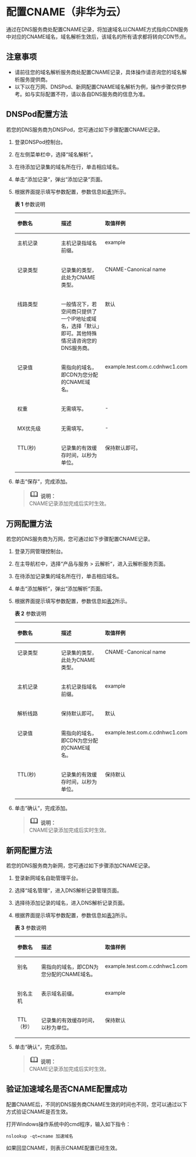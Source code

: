 # 配置CNAME（非华为云）<a name="common00002"></a>

通过在DNS服务商处配置CNAME记录，将加速域名以CNAME方式指向CDN服务中对应的CNAME域名，域名解析生效后，该域名的所有请求都将转向CDN节点。

## 注意事项<a name="section19392323123412"></a>

-   请前往您的域名解析服务商处配置CNAME记录，具体操作请咨询您的域名解析服务提供商。
-   以下以在万网、DNSPod、新网配置CNAME域名解析为例，操作步骤仅供参考。如与实际配置不符，请以各自DNS服务商的信息为准。

## DNSPod配置方法<a name="zh-cn_topic_0117188957_section94001837173913"></a>

若您的DNS服务商为DNSPod，您可通过如下步骤配置CNAME记录。

1.  登录DNSPod控制台。
2.  在左侧菜单栏中，选择“域名解析“。
3.  在待添加记录集的域名所在行，单击相应域名。
4.  单击“添加记录“，弹出“添加记录“页面。
5.  根据界面提示填写参数配置，参数信息如[表1](#zh-cn_topic_0117188957_table4339246163017)所示。

    **表 1**  参数说明

    <a name="zh-cn_topic_0117188957_table4339246163017"></a>
    <table><thead align="left"><tr id="zh-cn_topic_0117188957_row1850614610304"><th class="cellrowborder" valign="top" width="33.33333333333333%" id="mcps1.2.4.1.1"><p id="zh-cn_topic_0117188957_p4506146113017"><a name="zh-cn_topic_0117188957_p4506146113017"></a><a name="zh-cn_topic_0117188957_p4506146113017"></a>参数名</p>
    </th>
    <th class="cellrowborder" valign="top" width="33.33333333333333%" id="mcps1.2.4.1.2"><p id="zh-cn_topic_0117188957_p250684663016"><a name="zh-cn_topic_0117188957_p250684663016"></a><a name="zh-cn_topic_0117188957_p250684663016"></a>描述</p>
    </th>
    <th class="cellrowborder" valign="top" width="33.33333333333333%" id="mcps1.2.4.1.3"><p id="zh-cn_topic_0117188957_p650617464300"><a name="zh-cn_topic_0117188957_p650617464300"></a><a name="zh-cn_topic_0117188957_p650617464300"></a>取值样例</p>
    </th>
    </tr>
    </thead>
    <tbody><tr id="zh-cn_topic_0117188957_row13507124633012"><td class="cellrowborder" valign="top" width="33.33333333333333%" headers="mcps1.2.4.1.1 "><p id="zh-cn_topic_0117188957_p1750704620309"><a name="zh-cn_topic_0117188957_p1750704620309"></a><a name="zh-cn_topic_0117188957_p1750704620309"></a>主机记录</p>
    </td>
    <td class="cellrowborder" valign="top" width="33.33333333333333%" headers="mcps1.2.4.1.2 "><p id="zh-cn_topic_0117188957_p185071046183018"><a name="zh-cn_topic_0117188957_p185071046183018"></a><a name="zh-cn_topic_0117188957_p185071046183018"></a>主机记录指域名前缀。</p>
    </td>
    <td class="cellrowborder" valign="top" width="33.33333333333333%" headers="mcps1.2.4.1.3 "><p id="zh-cn_topic_0117188957_p1950744620308"><a name="zh-cn_topic_0117188957_p1950744620308"></a><a name="zh-cn_topic_0117188957_p1950744620308"></a><span id="ph967234274416"><a name="ph967234274416"></a><a name="ph967234274416"></a>example</span></p>
    </td>
    </tr>
    <tr id="zh-cn_topic_0117188957_row15507194610301"><td class="cellrowborder" valign="top" width="33.33333333333333%" headers="mcps1.2.4.1.1 "><p id="zh-cn_topic_0117188957_p2050764610303"><a name="zh-cn_topic_0117188957_p2050764610303"></a><a name="zh-cn_topic_0117188957_p2050764610303"></a>记录类型</p>
    </td>
    <td class="cellrowborder" valign="top" width="33.33333333333333%" headers="mcps1.2.4.1.2 "><p id="zh-cn_topic_0117188957_p8507346113013"><a name="zh-cn_topic_0117188957_p8507346113013"></a><a name="zh-cn_topic_0117188957_p8507346113013"></a>记录集的类型，此处为CNAME类型。</p>
    </td>
    <td class="cellrowborder" valign="top" width="33.33333333333333%" headers="mcps1.2.4.1.3 "><p id="zh-cn_topic_0117188957_p1507164611304"><a name="zh-cn_topic_0117188957_p1507164611304"></a><a name="zh-cn_topic_0117188957_p1507164611304"></a>CNAME-Canonical name</p>
    </td>
    </tr>
    <tr id="zh-cn_topic_0117188957_row16507124618308"><td class="cellrowborder" valign="top" width="33.33333333333333%" headers="mcps1.2.4.1.1 "><p id="zh-cn_topic_0117188957_p10507546113020"><a name="zh-cn_topic_0117188957_p10507546113020"></a><a name="zh-cn_topic_0117188957_p10507546113020"></a>线路类型</p>
    </td>
    <td class="cellrowborder" valign="top" width="33.33333333333333%" headers="mcps1.2.4.1.2 "><p id="zh-cn_topic_0117188957_p4507174611306"><a name="zh-cn_topic_0117188957_p4507174611306"></a><a name="zh-cn_topic_0117188957_p4507174611306"></a>一般情况下，若空间商只提供了一个IP地址或域名，选择「默认」即可。其他特殊情况请咨询您的DNS服务商。</p>
    </td>
    <td class="cellrowborder" valign="top" width="33.33333333333333%" headers="mcps1.2.4.1.3 "><p id="zh-cn_topic_0117188957_p1850784643012"><a name="zh-cn_topic_0117188957_p1850784643012"></a><a name="zh-cn_topic_0117188957_p1850784643012"></a>默认</p>
    </td>
    </tr>
    <tr id="zh-cn_topic_0117188957_row15078461308"><td class="cellrowborder" valign="top" width="33.33333333333333%" headers="mcps1.2.4.1.1 "><p id="zh-cn_topic_0117188957_p3507194610305"><a name="zh-cn_topic_0117188957_p3507194610305"></a><a name="zh-cn_topic_0117188957_p3507194610305"></a>记录值</p>
    </td>
    <td class="cellrowborder" valign="top" width="33.33333333333333%" headers="mcps1.2.4.1.2 "><p id="zh-cn_topic_0117188957_p175071646133010"><a name="zh-cn_topic_0117188957_p175071646133010"></a><a name="zh-cn_topic_0117188957_p175071646133010"></a>需指向的域名，即CDN为您分配的CNAME域名。</p>
    </td>
    <td class="cellrowborder" valign="top" width="33.33333333333333%" headers="mcps1.2.4.1.3 "><p id="zh-cn_topic_0117188957_p145078463308"><a name="zh-cn_topic_0117188957_p145078463308"></a><a name="zh-cn_topic_0117188957_p145078463308"></a><span id="ph336653614444"><a name="ph336653614444"></a><a name="ph336653614444"></a>example</span>.test.com.c.cdnhwc1.com</p>
    </td>
    </tr>
    <tr id="zh-cn_topic_0117188957_row10507946103013"><td class="cellrowborder" valign="top" width="33.33333333333333%" headers="mcps1.2.4.1.1 "><p id="zh-cn_topic_0117188957_p115071346143010"><a name="zh-cn_topic_0117188957_p115071346143010"></a><a name="zh-cn_topic_0117188957_p115071346143010"></a>权重</p>
    </td>
    <td class="cellrowborder" valign="top" width="33.33333333333333%" headers="mcps1.2.4.1.2 "><p id="zh-cn_topic_0117188957_p150734683017"><a name="zh-cn_topic_0117188957_p150734683017"></a><a name="zh-cn_topic_0117188957_p150734683017"></a>无需填写。</p>
    </td>
    <td class="cellrowborder" valign="top" width="33.33333333333333%" headers="mcps1.2.4.1.3 "><p id="zh-cn_topic_0117188957_p450714616301"><a name="zh-cn_topic_0117188957_p450714616301"></a><a name="zh-cn_topic_0117188957_p450714616301"></a>-</p>
    </td>
    </tr>
    <tr id="zh-cn_topic_0117188957_row7507154603015"><td class="cellrowborder" valign="top" width="33.33333333333333%" headers="mcps1.2.4.1.1 "><p id="zh-cn_topic_0117188957_p45081446103014"><a name="zh-cn_topic_0117188957_p45081446103014"></a><a name="zh-cn_topic_0117188957_p45081446103014"></a>MX优先级</p>
    </td>
    <td class="cellrowborder" valign="top" width="33.33333333333333%" headers="mcps1.2.4.1.2 "><p id="zh-cn_topic_0117188957_p75081346163013"><a name="zh-cn_topic_0117188957_p75081346163013"></a><a name="zh-cn_topic_0117188957_p75081346163013"></a>无需填写。</p>
    </td>
    <td class="cellrowborder" valign="top" width="33.33333333333333%" headers="mcps1.2.4.1.3 "><p id="zh-cn_topic_0117188957_p1650819461301"><a name="zh-cn_topic_0117188957_p1650819461301"></a><a name="zh-cn_topic_0117188957_p1650819461301"></a>-</p>
    </td>
    </tr>
    <tr id="zh-cn_topic_0117188957_row0508204673011"><td class="cellrowborder" valign="top" width="33.33333333333333%" headers="mcps1.2.4.1.1 "><p id="zh-cn_topic_0117188957_p125081946123017"><a name="zh-cn_topic_0117188957_p125081946123017"></a><a name="zh-cn_topic_0117188957_p125081946123017"></a>TTL(秒)</p>
    </td>
    <td class="cellrowborder" valign="top" width="33.33333333333333%" headers="mcps1.2.4.1.2 "><p id="zh-cn_topic_0117188957_p17508164613303"><a name="zh-cn_topic_0117188957_p17508164613303"></a><a name="zh-cn_topic_0117188957_p17508164613303"></a>记录集的有效缓存时间，以秒为单位。</p>
    </td>
    <td class="cellrowborder" valign="top" width="33.33333333333333%" headers="mcps1.2.4.1.3 "><p id="zh-cn_topic_0117188957_p12508114612306"><a name="zh-cn_topic_0117188957_p12508114612306"></a><a name="zh-cn_topic_0117188957_p12508114612306"></a>保持默认即可。</p>
    </td>
    </tr>
    </tbody>
    </table>

6.  单击“保存“，完成添加。

    >![](public_sys-resources/icon-note.gif) **说明：**   
    >CNAME记录添加完成后实时生效。  


## 万网配置方法<a name="zh-cn_topic_0117188957_section7421940184219"></a>

若您的DNS服务商为万网，您可通过如下步骤配置CNAME记录。

1.  登录万网管理控制台。
2.  在主导航栏中，选择“产品与服务 \> 云解析“，进入云解析服务页面。
3.  在待添加记录集的域名所在行，单击相应域名。
4.  单击“添加解析“，弹出“添加解析“页面。
5.  根据界面提示填写参数配置，参数信息如[表2](#zh-cn_topic_0117188957_table3565182004512)所示。

    **表 2**  参数说明

    <a name="zh-cn_topic_0117188957_table3565182004512"></a>
    <table><thead align="left"><tr id="zh-cn_topic_0117188957_row11730162017456"><th class="cellrowborder" valign="top" width="33.33333333333333%" id="mcps1.2.4.1.1"><p id="p1829714120342"><a name="p1829714120342"></a><a name="p1829714120342"></a>参数名</p>
    </th>
    <th class="cellrowborder" valign="top" width="33.33333333333333%" id="mcps1.2.4.1.2"><p id="p182975419343"><a name="p182975419343"></a><a name="p182975419343"></a>描述</p>
    </th>
    <th class="cellrowborder" valign="top" width="33.33333333333333%" id="mcps1.2.4.1.3"><p id="zh-cn_topic_0117188957_p5730320164517"><a name="zh-cn_topic_0117188957_p5730320164517"></a><a name="zh-cn_topic_0117188957_p5730320164517"></a>取值样例</p>
    </th>
    </tr>
    </thead>
    <tbody><tr id="zh-cn_topic_0117188957_row473032034512"><td class="cellrowborder" valign="top" width="33.33333333333333%" headers="mcps1.2.4.1.1 "><p id="zh-cn_topic_0117188957_p87311720134511"><a name="zh-cn_topic_0117188957_p87311720134511"></a><a name="zh-cn_topic_0117188957_p87311720134511"></a>记录类型</p>
    </td>
    <td class="cellrowborder" valign="top" width="33.33333333333333%" headers="mcps1.2.4.1.2 "><p id="zh-cn_topic_0117188957_p473172010459"><a name="zh-cn_topic_0117188957_p473172010459"></a><a name="zh-cn_topic_0117188957_p473172010459"></a>记录集的类型，此处为CNAME类型。</p>
    </td>
    <td class="cellrowborder" valign="top" width="33.33333333333333%" headers="mcps1.2.4.1.3 "><p id="zh-cn_topic_0117188957_p187311420184518"><a name="zh-cn_topic_0117188957_p187311420184518"></a><a name="zh-cn_topic_0117188957_p187311420184518"></a>CNAME-Canonical name</p>
    </td>
    </tr>
    <tr id="zh-cn_topic_0117188957_row8731102014519"><td class="cellrowborder" valign="top" width="33.33333333333333%" headers="mcps1.2.4.1.1 "><p id="zh-cn_topic_0117188957_p1773117208459"><a name="zh-cn_topic_0117188957_p1773117208459"></a><a name="zh-cn_topic_0117188957_p1773117208459"></a>主机记录</p>
    </td>
    <td class="cellrowborder" valign="top" width="33.33333333333333%" headers="mcps1.2.4.1.2 "><p id="zh-cn_topic_0117188957_p147311120194514"><a name="zh-cn_topic_0117188957_p147311120194514"></a><a name="zh-cn_topic_0117188957_p147311120194514"></a>主机记录指域名前缀。</p>
    </td>
    <td class="cellrowborder" valign="top" width="33.33333333333333%" headers="mcps1.2.4.1.3 "><p id="zh-cn_topic_0117188957_p973182024511"><a name="zh-cn_topic_0117188957_p973182024511"></a><a name="zh-cn_topic_0117188957_p973182024511"></a><span id="ph1234214674516"><a name="ph1234214674516"></a><a name="ph1234214674516"></a>example</span></p>
    </td>
    </tr>
    <tr id="zh-cn_topic_0117188957_row4731162054515"><td class="cellrowborder" valign="top" width="33.33333333333333%" headers="mcps1.2.4.1.1 "><p id="zh-cn_topic_0117188957_p117311020104519"><a name="zh-cn_topic_0117188957_p117311020104519"></a><a name="zh-cn_topic_0117188957_p117311020104519"></a>解析线路</p>
    </td>
    <td class="cellrowborder" valign="top" width="33.33333333333333%" headers="mcps1.2.4.1.2 "><p id="zh-cn_topic_0117188957_p17731122064519"><a name="zh-cn_topic_0117188957_p17731122064519"></a><a name="zh-cn_topic_0117188957_p17731122064519"></a>保持默认即可。</p>
    </td>
    <td class="cellrowborder" valign="top" width="33.33333333333333%" headers="mcps1.2.4.1.3 "><p id="zh-cn_topic_0117188957_p97312020114515"><a name="zh-cn_topic_0117188957_p97312020114515"></a><a name="zh-cn_topic_0117188957_p97312020114515"></a>默认</p>
    </td>
    </tr>
    <tr id="zh-cn_topic_0117188957_row1731202017455"><td class="cellrowborder" valign="top" width="33.33333333333333%" headers="mcps1.2.4.1.1 "><p id="zh-cn_topic_0117188957_p373122094513"><a name="zh-cn_topic_0117188957_p373122094513"></a><a name="zh-cn_topic_0117188957_p373122094513"></a>记录值</p>
    </td>
    <td class="cellrowborder" valign="top" width="33.33333333333333%" headers="mcps1.2.4.1.2 "><p id="zh-cn_topic_0117188957_p19731162011458"><a name="zh-cn_topic_0117188957_p19731162011458"></a><a name="zh-cn_topic_0117188957_p19731162011458"></a>需指向的域名，即CDN为您分配的CNAME域名。</p>
    </td>
    <td class="cellrowborder" valign="top" width="33.33333333333333%" headers="mcps1.2.4.1.3 "><p id="zh-cn_topic_0117188957_p5731620114514"><a name="zh-cn_topic_0117188957_p5731620114514"></a><a name="zh-cn_topic_0117188957_p5731620114514"></a><span id="ph17957168164510"><a name="ph17957168164510"></a><a name="ph17957168164510"></a>example</span>.test.com.c.cdnhwc1.com</p>
    </td>
    </tr>
    <tr id="zh-cn_topic_0117188957_row1273112020452"><td class="cellrowborder" valign="top" width="33.33333333333333%" headers="mcps1.2.4.1.1 "><p id="zh-cn_topic_0117188957_p27311720194516"><a name="zh-cn_topic_0117188957_p27311720194516"></a><a name="zh-cn_topic_0117188957_p27311720194516"></a>TTL(秒)</p>
    </td>
    <td class="cellrowborder" valign="top" width="33.33333333333333%" headers="mcps1.2.4.1.2 "><p id="zh-cn_topic_0117188957_p57311120114512"><a name="zh-cn_topic_0117188957_p57311120114512"></a><a name="zh-cn_topic_0117188957_p57311120114512"></a>记录集的有效缓存时间，以秒为单位。</p>
    </td>
    <td class="cellrowborder" valign="top" width="33.33333333333333%" headers="mcps1.2.4.1.3 "><p id="zh-cn_topic_0117188957_p13731112019455"><a name="zh-cn_topic_0117188957_p13731112019455"></a><a name="zh-cn_topic_0117188957_p13731112019455"></a>保持默认</p>
    </td>
    </tr>
    </tbody>
    </table>

6.  单击“确认“，完成添加。

    >![](public_sys-resources/icon-note.gif) **说明：**   
    >CNAME记录添加完成后实时生效。  


## 新网配置方法<a name="zh-cn_topic_0117188957_section1569151716326"></a>

若您的DNS服务商为新网，您可通过如下步骤添加CNAME记录。

1.  登录新网域名自助管理平台。
2.  选择“域名管理“，进入DNS解析记录管理页面。
3.  选择待添加记录的域名，进入DNS解析记录页面。
4.  根据界面提示填写参数配置，参数信息如[表3](#zh-cn_topic_0117188957_table135101549133312)所示。

    **表 3**  参数说明

    <a name="zh-cn_topic_0117188957_table135101549133312"></a>
    <table><thead align="left"><tr id="zh-cn_topic_0117188957_row17511249163317"><th class="cellrowborder" valign="top" width="15%" id="mcps1.2.4.1.1"><p id="p144866478342"><a name="p144866478342"></a><a name="p144866478342"></a>参数名</p>
    </th>
    <th class="cellrowborder" valign="top" width="52%" id="mcps1.2.4.1.2"><p id="p34861247143417"><a name="p34861247143417"></a><a name="p34861247143417"></a>描述</p>
    </th>
    <th class="cellrowborder" valign="top" width="33%" id="mcps1.2.4.1.3"><p id="zh-cn_topic_0117188957_p1451184903315"><a name="zh-cn_topic_0117188957_p1451184903315"></a><a name="zh-cn_topic_0117188957_p1451184903315"></a>取值样例</p>
    </th>
    </tr>
    </thead>
    <tbody><tr id="zh-cn_topic_0117188957_row951117492335"><td class="cellrowborder" valign="top" width="15%" headers="mcps1.2.4.1.1 "><p id="zh-cn_topic_0117188957_p4512349163310"><a name="zh-cn_topic_0117188957_p4512349163310"></a><a name="zh-cn_topic_0117188957_p4512349163310"></a>别名</p>
    </td>
    <td class="cellrowborder" valign="top" width="52%" headers="mcps1.2.4.1.2 "><p id="zh-cn_topic_0117188957_p4512164913310"><a name="zh-cn_topic_0117188957_p4512164913310"></a><a name="zh-cn_topic_0117188957_p4512164913310"></a>需指向的域名，即CDN为您分配的CNAME域名。</p>
    </td>
    <td class="cellrowborder" valign="top" width="33%" headers="mcps1.2.4.1.3 "><p id="zh-cn_topic_0117188957_p185121849123316"><a name="zh-cn_topic_0117188957_p185121849123316"></a><a name="zh-cn_topic_0117188957_p185121849123316"></a><span id="ph17807236174514"><a name="ph17807236174514"></a><a name="ph17807236174514"></a>example</span>.test.com.c.cdnhwc1.com</p>
    </td>
    </tr>
    <tr id="zh-cn_topic_0117188957_row2512349173315"><td class="cellrowborder" valign="top" width="15%" headers="mcps1.2.4.1.1 "><p id="zh-cn_topic_0117188957_p195126495336"><a name="zh-cn_topic_0117188957_p195126495336"></a><a name="zh-cn_topic_0117188957_p195126495336"></a>别名主机</p>
    </td>
    <td class="cellrowborder" valign="top" width="52%" headers="mcps1.2.4.1.2 "><p id="zh-cn_topic_0117188957_p1651244973314"><a name="zh-cn_topic_0117188957_p1651244973314"></a><a name="zh-cn_topic_0117188957_p1651244973314"></a>表示域名前缀。</p>
    </td>
    <td class="cellrowborder" valign="top" width="33%" headers="mcps1.2.4.1.3 "><p id="zh-cn_topic_0117188957_p1151219491334"><a name="zh-cn_topic_0117188957_p1151219491334"></a><a name="zh-cn_topic_0117188957_p1151219491334"></a><span id="ph1292663474516"><a name="ph1292663474516"></a><a name="ph1292663474516"></a>example</span></p>
    </td>
    </tr>
    <tr id="zh-cn_topic_0117188957_row451254918330"><td class="cellrowborder" valign="top" width="15%" headers="mcps1.2.4.1.1 "><p id="zh-cn_topic_0117188957_p651614919338"><a name="zh-cn_topic_0117188957_p651614919338"></a><a name="zh-cn_topic_0117188957_p651614919338"></a>TTL（秒）</p>
    </td>
    <td class="cellrowborder" valign="top" width="52%" headers="mcps1.2.4.1.2 "><p id="zh-cn_topic_0117188957_p19516124917331"><a name="zh-cn_topic_0117188957_p19516124917331"></a><a name="zh-cn_topic_0117188957_p19516124917331"></a>记录集的有效缓存时间，以秒为单位。</p>
    </td>
    <td class="cellrowborder" valign="top" width="33%" headers="mcps1.2.4.1.3 "><p id="zh-cn_topic_0117188957_p1551664917338"><a name="zh-cn_topic_0117188957_p1551664917338"></a><a name="zh-cn_topic_0117188957_p1551664917338"></a>保持默认</p>
    </td>
    </tr>
    </tbody>
    </table>

5.  单击“确认“，完成添加。

    >![](public_sys-resources/icon-note.gif) **说明：**   
    >CNAME记录添加完成后实时生效。  


## 验证加速域名是否CNAME配置成功<a name="zh-cn_topic_0117188957_section17479726161813"></a>

配置CNAME后，不同的DNS服务商CNAME生效的时间也不同，您可以通过以下方式验证CNAME是否生效。

打开Windows操作系统中的cmd程序，输入如下指令：

```
nslookup -qt=cname 加速域名
```

如果回显CNAME，则表示CNAME配置已经生效。

